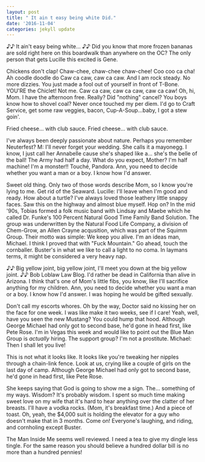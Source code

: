 ```yaml
---
layout: post
title: " It ain t easy being white Did."
date: '2016-11-04'
categories: jekyll update
---
```


♪♪ It ain't easy being white… ♪♪ Did you know that more frozen bananas are sold right here on this boardwalk than anywhere on the OC? The only person that gets Lucille this excited is Gene. 

Chickens don't clap! Chaw-chee, chaw-chee chaw-chee! Coo coo ca cha! Ah coodle doodle do Caw ca caw, caw ca caw. And I am rock steady. No more dizzies. You just made a fool out of yourself in front of T-Bone. YOU'RE the Chiclet! Not me. Caw ca caw, caw ca caw, caw ca caw! Oh, hi, Mom. I have the afternoon free. Really? Did "nothing" cancel? You boys know how to shovel coal? Never once touched my per diem. I'd go to Craft Service, get some raw veggies, bacon, Cup-A-Soup…baby, I got a stew goin'. 

Fried cheese… with club sauce. Fried cheese… with club sauce. 

I've always been deeply passionate about nature. Perhaps you remember Neuterfest? M: I'll never forget your wedding. She calls it a mayonegg. I know, I just call her Annabelle cause she's shaped like a… she's the belle of the ball! The Army had half a day. What do you expect, Mother? I'm half machine! I'm a monster!! Touché, Pandora. Ann, you need to decide whether you want a man or a boy. I know how I'd answer. 

Sweet old thing. Only two of those words describe Mom, so I know you're lying to me. Get rid of the Seaward. Lucille: I'll leave when I'm good and ready. How about a turtle? I've always loved those leathery little snappy faces. Saw this on the highway and almost blue myself.  Hop on? In the mid '90s, Tobias formed a folk music band with Lindsay and Maebe which he called Dr. Funke's 100 Percent Natural Good Time Family Band Solution. The group was underwritten by the Natural Food Life Company, a division of Chem-Grow, an Allen Crayne acqusition, which was part of the Squimm Group. Their motto was simple: We keep you alive. I'm an ideas man, Michael. I think I proved that with "Fuck Mountain." Go ahead, touch the cornballer. Buster's in what we like to call a light to no coma. In laymans terms, it might be considered a very heavy nap. 

♪♪ Big yellow joint, big yellow joint, I'll meet you down at the big yellow joint. ♪♪ Bob Loblaw Law Blog. I'd rather be dead in California than alive in Arizona. I think that's one of Mom's little fibs, you know, like I'll sacrifice anything for my children. Ann, you need to decide whether you want a man or a boy. I know how I'd answer. I was hoping he would be gifted sexually. 

Don't call my escorts whores. Oh by the way, Doctor said no kissing her on the face for one week. I was like make it two weeks, see if I care! Yeah, well, have you seen the new Mustang? You could hump that hood. Although George Michael had only got to second base, he'd gone in head first, like Pete Rose. I'm in Vegas this week and would like to point out the Blue Man Group is *actually* hiring. The support group? I'm not a prostitute. Michael: Then I shall let you live! 

This is not what it looks like. It looks like you're tweaking her nipples through a chain-link fence. Look at us, crying like a couple of girls on the last day of camp. Although George Michael had only got to second base, he'd gone in head first, like Pete Rose. 

She keeps saying that God is going to show me a sign. The… something of my ways. Wisdom? It's probably wisdom. I spent so much time making sweet love on my wife that it's hard to hear anything over the clatter of her breasts. I'll have a vodka rocks. (Mom, it's breakfast time.) And a piece of toast. Oh, yeah, the $4,000 suit is holding the elevator for a guy who doesn't make that in 3 months. Come on! Everyone's laughing, and riding, and cornholing except Buster. 

The Man Inside Me seems well reviewed. I need a tea to give my dingle less tingle. For the same reason you should believe a hundred dollar bill is no more than a hundred pennies! 

